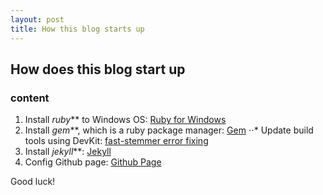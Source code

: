 ```yaml
---
layout: post
title: How this blog starts up
---
```


## How does this blog start up

### content
1. Install _ruby_** to Windows OS: [Ruby for Windows](http://rubyinstaller.org/)
2. Install _gem_**, which is a ruby package manager: [Gem](https://rubygems.org/pages/download)
⋅⋅* Update build tools using DevKit: [fast-stemmer error fixing](http://flatshaded.com/2013/05/installing-jekyll-on-windows/)
3. Install _jekyll_**: [Jekyll](http://jekyllrb.com/docs/installation/)
4. Config Github page: [Github Page](https://help.github.com/articles/using-jekyll-with-pages/)

Good luck!